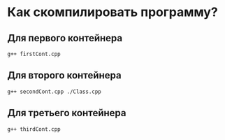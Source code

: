 # Как скомпилировать программу?
  ## Для первого контейнера
  ```
g++ firstCont.cpp
  ```
  ## Для второго контейнера
  ```
g++ secondCont.cpp ./Class.cpp
  ```
  ## Для третьего контейнера
  ```
g++ thirdCont.cpp
  ```
